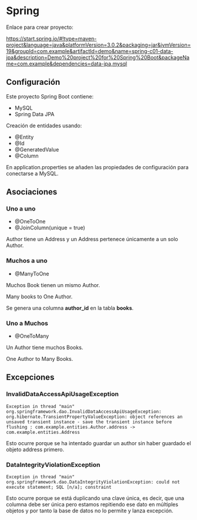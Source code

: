 
# Spring

Enlace para crear proyecto:

https://start.spring.io/#!type=maven-project&language=java&platformVersion=3.0.2&packaging=jar&jvmVersion=19&groupId=com.example&artifactId=demo&name=spring-c01-data-jpa&description=Demo%20project%20for%20Spring%20Boot&packageName=com.example&dependencies=data-jpa,mysql


## Configuración

Este proyecto Spring Boot contiene:

* MySQL
* Spring Data JPA

Creación de entidades usando:

* @Entity
* @Id
* @GeneratedValue
* @Column

En application.properties se añaden las propiedades de configuración para conectarse a MySQL.

## Asociaciones

### Uno a uno

* @OneToOne
* @JoinColumn(unique = true)

Author tiene un Address y un Address pertenece únicamente a un solo Author.


### Muchos a uno

* @ManyToOne

Muchos Book tienen un mismo Author.

Many books to One Author.

Se genera una columna **author_id** en la tabla **books**.


### Uno a Muchos

* @OneToMany

Un Author tiene muchos Books.

One Author to Many Books.



## Excepciones

### InvalidDataAccessApiUsageException

```
Exception in thread "main" org.springframework.dao.InvalidDataAccessApiUsageException: org.hibernate.TransientPropertyValueException: object references an unsaved transient instance - save the transient instance before flushing : com.example.entities.Author.address -> com.example.entities.Address
```

Esto ocurre porque se ha intentado guardar un author sin haber guardado el objeto address primero.


### DataIntegrityViolationException

```
Exception in thread "main" org.springframework.dao.DataIntegrityViolationException: could not execute statement; SQL [n/a]; constraint
```

Esto ocurre porque se está duplicando una clave única, es decir, que una columna debe ser única pero estamos repitiendo ese dato en múltiples objetos y por tanto la base de datos no lo permite y lanza excepción.